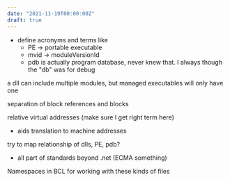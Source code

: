 ```yaml
---
date: "2021-11-19T00:00:00Z"
draft: true
---
```



- define acronyms and terms like 
  - PE -> portable executable
  - mvid -> moduleVersionId
  - pdb is actually program database, never knew that. I always though the "db" was for debug


a dll can include multiple modules, but managed executables will only have one

separation of block references and blocks

relative virtual addresses (make sure I get right term here)
- aids translation to machine addresses


try to map relationship of dlls, PE, pdb?
- all part of standards beyond .net (ECMA something)


Namespaces in BCL for working with these kinds of files